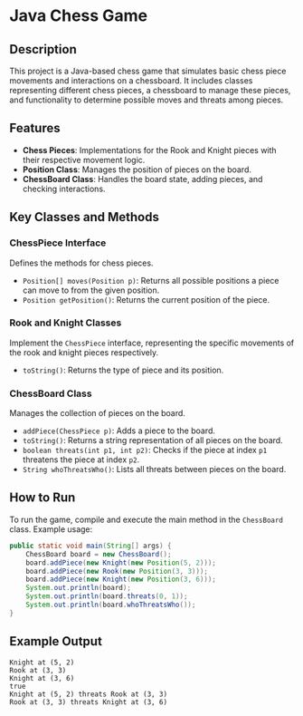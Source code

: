 # Java Chess Game

## Description

This project is a Java-based chess game that simulates basic chess piece movements and interactions on a chessboard. It includes classes representing different chess pieces, a chessboard to manage these pieces, and functionality to determine possible moves and threats among pieces.

## Features

- **Chess Pieces**: Implementations for the Rook and Knight pieces with their respective movement logic.
- **Position Class**: Manages the position of pieces on the board.
- **ChessBoard Class**: Handles the board state, adding pieces, and checking interactions.

## Key Classes and Methods

### ChessPiece Interface
Defines the methods for chess pieces.
- `Position[] moves(Position p)`: Returns all possible positions a piece can move to from the given position.
- `Position getPosition()`: Returns the current position of the piece.

### Rook and Knight Classes
Implement the `ChessPiece` interface, representing the specific movements of the rook and knight pieces respectively.
- `toString()`: Returns the type of piece and its position.

### ChessBoard Class
Manages the collection of pieces on the board.
- `addPiece(ChessPiece p)`: Adds a piece to the board.
- `toString()`: Returns a string representation of all pieces on the board.
- `boolean threats(int p1, int p2)`: Checks if the piece at index `p1` threatens the piece at index `p2`.
- `String whoThreatsWho()`: Lists all threats between pieces on the board.

## How to Run
To run the game, compile and execute the main method in the `ChessBoard` class. Example usage:
```java
public static void main(String[] args) {
    ChessBoard board = new ChessBoard();
    board.addPiece(new Knight(new Position(5, 2)));
    board.addPiece(new Rook(new Position(3, 3)));
    board.addPiece(new Knight(new Position(3, 6)));
    System.out.println(board);
    System.out.println(board.threats(0, 1));    
    System.out.println(board.whoThreatsWho());
}
```

## Example Output
```
Knight at (5, 2)
Rook at (3, 3)
Knight at (3, 6)
true
Knight at (5, 2) threats Rook at (3, 3)
Rook at (3, 3) threats Knight at (3, 6)
```
